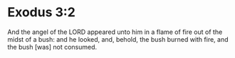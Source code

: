 # Exodus 3:2

And the angel of the LORD appeared unto him in a flame of fire out of the midst of a bush: and he looked, and, behold, the bush burned with fire, and the bush [was] not consumed.